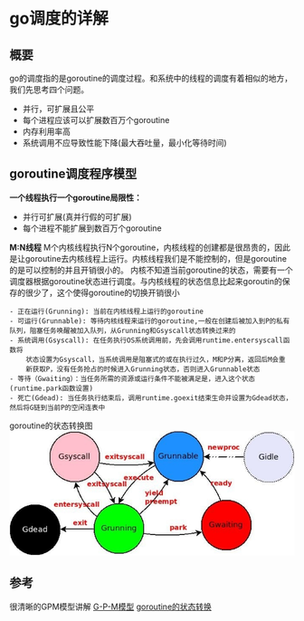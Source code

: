 # go调度的详解
## 概要
go的调度指的是goroutine的调度过程。和系统中的线程的调度有着相似的地方，我们先思考四个问题。
- 并行，可扩展且公平
- 每个进程应该可以扩展数百万个goroutine
- 内存利用率高
- 系统调用不应导致性能下降(最大吞吐量，最小化等待时间)
## goroutine调度程序模型
**一个线程执行一个goroutine局限性：**

- 并行可扩展(真并行假的可扩展)
- 每个进程不能扩展到数百万个goroutine

**M:N线程**
M个内核线程执行N个goroutine，内核线程的创建都是很昂贵的，因此是让goroutine去内核线程上运行。内核线程我们是不能控制的，但是goroutine的是可以控制的并且开销很小的。
内核不知道当前goroutine的状态，需要有一个调度器根据goroutine状态进行调度。与内核线程的状态信息比起来goroutin的保存的很少了，这个使得goroutine的切换开销很小
```text
- 正在运行(Grunning): 当前在内核线程上运行的goroutine
- 可运行(Grunnable): 等待内核线程来运行的goroutine,一般在创建后被加入到P的私有队列，阻塞任务唤醒被加入队列，从Grunning和Gsyscall状态转换过来的
- 系统调用(Gsyscall): 在任务执行OS系统调用前，先会调用runtime.entersyscall函数将
   	状态设置为Gsyscall，当系统调用是阻塞式的或在执行过久，M和P分离，返回后M会重
	新获取P，没有任务抢占的时候进入Grunning状态，否则进入Grunnable状态
- 等待（Gwaiting）：当任务所需的资源或运行条件不能被满足是，进入这个状态(runtime.park函数设置)
- 死亡(Gdead): 当任务执行结束后，调用runtime.goexit结束生命并设置为Gdead状态，然后将G链到当前P的空闲连表中
```
goroutine的状态转换图
![title](https://raw.githubusercontent.com/Alvin-Fu/notebook/master/images/2021/03/12/gpm-status-1615547108823.jpeg?token=AJEDOD2KT2L5W67IEL4VN6TAJLNK2)



## 参考
很清晰的GPM模型讲解
[G-P-M模型](https://my.oschina.net/aom/blog/4279175)
[goroutine的状态转换](https://cloud.tencent.com/developer/article/1486609)


















